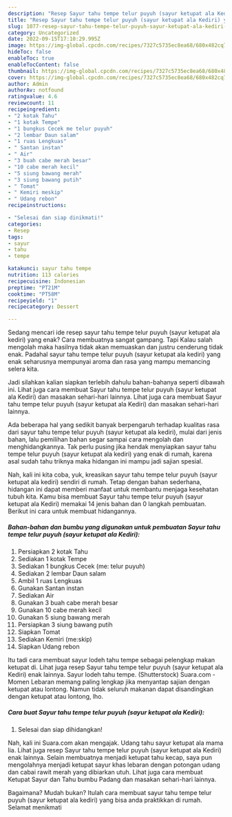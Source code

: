 ```yaml
---
description: "Resep Sayur tahu tempe telur puyuh (sayur ketupat ala Kediri) yang Lezat, Buat Buka Puasa}"
title: "Resep Sayur tahu tempe telur puyuh (sayur ketupat ala Kediri) yang Lezat, Buat Buka Puasa}"
slug: 1077-resep-sayur-tahu-tempe-telur-puyuh-sayur-ketupat-ala-kediri-yang-lezat-buat-buka-puasa
category: Uncategorized
date: 2022-09-15T17:10:29.995Z
image: https://img-global.cpcdn.com/recipes/7327c5735ec8ea68/680x482cq70/sayur-tahu-tempe-telur-puyuh-sayur-ketupat-ala-kediri-foto-resep-utama.jpg
hideToc: false
enableToc: true
enableTocContent: false
thumbnail: https://img-global.cpcdn.com/recipes/7327c5735ec8ea68/680x482cq70/sayur-tahu-tempe-telur-puyuh-sayur-ketupat-ala-kediri-foto-resep-utama.jpg
cover: https://img-global.cpcdn.com/recipes/7327c5735ec8ea68/680x482cq70/sayur-tahu-tempe-telur-puyuh-sayur-ketupat-ala-kediri-foto-resep-utama.jpg
author: Admin
authorAv: notfound
ratingvalue: 4.6
reviewcount: 11
recipeingredient:
- "2 kotak Tahu"
- "1 kotak Tempe"
- "1 bungkus Cecek me telur puyuh"
- "2 lembar Daun salam"
- "1 ruas Lengkuas"
- " Santan instan"
- " Air"
- "3 buah cabe merah besar"
- "10 cabe merah kecil"
- "5 siung bawang merah"
- "3 siung bawang putih"
- " Tomat"
- " Kemiri meskip"
- " Udang rebon"
recipeinstructions:

- "Selesai dan siap dinikmati!"
categories:
- Resep
tags:
- sayur
- tahu
- tempe

katakunci: sayur tahu tempe 
nutrition: 113 calories
recipecuisine: Indonesian
preptime: "PT21M"
cooktime: "PT58M"
recipeyield: "1"
recipecategory: Dessert

---
```



Sedang mencari ide resep sayur tahu tempe telur puyuh (sayur ketupat ala kediri) yang enak? Cara membuatnya sangat gampang. Tapi Kalau salah mengolah maka hasilnya tidak akan memuaskan dan justru cenderung tidak enak. Padahal sayur tahu tempe telur puyuh (sayur ketupat ala kediri) yang enak seharusnya mempunyai aroma dan rasa yang mampu memancing selera kita.


Jadi silahkan kalian siapkan terlebih dahulu bahan-bahanya seperti dibawah ini. Lihat juga cara membuat Sayur tahu tempe telur puyuh (sayur ketupat ala Kediri) dan masakan sehari-hari lainnya. Lihat juga cara membuat Sayur tahu tempe telur puyuh (sayur ketupat ala Kediri) dan masakan sehari-hari lainnya.

Ada beberapa hal yang sedikit banyak berpengaruh terhadap kualitas rasa dari sayur tahu tempe telur puyuh (sayur ketupat ala kediri), mulai dari jenis bahan, lalu pemilihan bahan segar sampai cara mengolah dan menghidangkannya. Tak perlu pusing jika hendak menyiapkan sayur tahu tempe telur puyuh (sayur ketupat ala kediri) yang enak di rumah, karena asal sudah tahu triknya maka hidangan ini mampu jadi sajian spesial.


Nah, kali ini kita coba, yuk, kreasikan sayur tahu tempe telur puyuh (sayur ketupat ala kediri) sendiri di rumah. Tetap dengan bahan sederhana, hidangan ini dapat memberi manfaat untuk membantu menjaga kesehatan tubuh kita. Kamu bisa membuat Sayur tahu tempe telur puyuh (sayur ketupat ala Kediri) memakai 14 jenis bahan dan 0 langkah pembuatan. Berikut ini cara untuk membuat hidangannya.

<!--inarticleads1-->

##### Bahan-bahan dan bumbu yang digunakan untuk pembuatan Sayur tahu tempe telur puyuh (sayur ketupat ala Kediri):

1. Persiapkan 2 kotak Tahu
1. Sediakan 1 kotak Tempe
1. Sediakan 1 bungkus Cecek (me: telur puyuh)
1. Sediakan 2 lembar Daun salam
1. Ambil 1 ruas Lengkuas
1. Gunakan  Santan instan
1. Sediakan  Air
1. Gunakan 3 buah cabe merah besar
1. Gunakan 10 cabe merah kecil
1. Gunakan 5 siung bawang merah
1. Persiapkan 3 siung bawang putih
1. Siapkan  Tomat
1. Sediakan  Kemiri (me:skip)
1. Siapkan  Udang rebon


Itu tadi cara membuat sayur lodeh tahu tempe sebagai pelengkap makan ketupat di. Lihat juga resep Sayur tahu tempe telur puyuh (sayur ketupat ala Kediri) enak lainnya. Sayur lodeh tahu tempe. (Shutterstock) Suara.com - Momen Lebaran memang paling lengkap jika menyantap sajian dengan ketupat atau lontong. Namun tidak seluruh makanan dapat disandingkan dengan ketupat atau lontong, lho. 

<!--inarticleads2-->

##### Cara buat Sayur tahu tempe telur puyuh (sayur ketupat ala Kediri):


1. Selesai dan siap dihidangkan!

Nah, kali ini Suara.com akan mengajak. Udang tahu sayur ketupat ala mama lia. Lihat juga resep Sayur tahu tempe telur puyuh (sayur ketupat ala Kediri) enak lainnya. Selain membuatnya menjadi ketupat tahu kecap, saya pun mengolahnya menjadi ketupat sayur khas lebaran dengan potongan udang dan cabai rawit merah yang dibiarkan utuh. Lihat juga cara membuat Ketupat Sayur dan Tahu bumbu Padang dan masakan sehari-hari lainnya. 

Bagaimana? Mudah bukan? Itulah cara membuat sayur tahu tempe telur puyuh (sayur ketupat ala kediri) yang bisa anda praktikkan di rumah. Selamat menikmati
